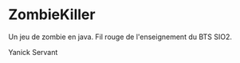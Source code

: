 ZombieKiller
============

Un jeu de zombie en java. Fil rouge de l'enseignement du BTS SIO2.

Yanick Servant